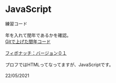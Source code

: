# JavaScript
練習コード<br>
<br>
年を入れて閏年であるかを確認。<br>
<a href="https://katchion13.github.io/Java_Script/Leap_Year" rel=”noopener”>Gitで上げた閏年コード</a><br>
<br>
<a href="https://katchion13.github.io/Java_Script/Fibonati01" rel=”noopener”>フィボナッチ：バージョン０１</a><br>
<br>
プロフではHTMLってなってますが、JavaScriptです。<br>
<br>
22/05/2021<br>
